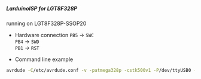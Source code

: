##### LarduinoISP for LGT8F328P
running on LGT8F328P-SSOP20

+ Hardware connection
`PB5` -> `SWC`  
`PB4` -> `SWD`  
`PB1` -> `RST`  


+ Command line example
```bash
avrdude -C/etc/avrdude.conf -v -patmega328p -cstk500v1 -P/dev/ttyUSB0 -Uflash:w:your_app_lgt8f328p.hex:i 
```
